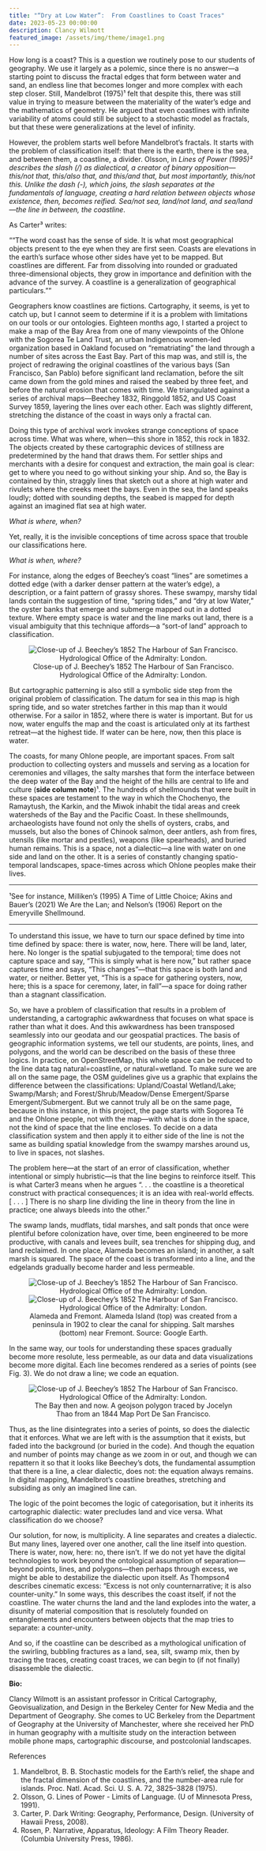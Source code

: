 ```yaml
---
title: "“Dry at Low Water”:  From Coastlines to Coast Traces"
date: 2023-05-23 00:00:00
description: Clancy Wilmott
featured_image: /assets/img/theme/image1.png
---
```


How long is a coast? This is a question we routinely pose to our students of geography. We use it largely as a polemic, since there is no answer—a starting point to discuss the fractal edges that form between water and sand, an endless line that becomes longer and more complex with each step closer. Still, Mandelbrot (1975)¹ felt that despite this, there was still value in trying to measure between the materiality of the water’s edge and the mathematics of geometry. He argued that even coastlines with infinite variability of atoms could still be subject to a stochastic model as fractals, but that these were generalizations at the level of infinity.

However, the problem starts well before Mandelbrot’s fractals. It starts with the problem of classification itself: that there is the earth, there is the sea, and between them, a coastline, a divider. Olsson, in *Lines of Power (1995)*² describes the slash (/) as dialectical, a creator of binary opposition—this/not that, this/also that, and this/and that, but most importantly, this/not this. Unlike the dash (-), which joins, the slash separates at the fundamentals of language, creating a hard relation between objects whose existence, then, becomes reified. Sea/not sea, land/not land, and sea/land—the line in between, the coast*line*.

As Carter³ writes:

<q>“The word coast has the sense of side. It is what most geographical objects present to the eye when they are first seen. Coasts are elevations in the earth’s surface whose other sides have yet to be mapped. But coastlines are different. Far from dissolving into rounded or graduated three-dimensional objects, they grow in importance and definition with the advance of the survey. A coastline is a generalization of geographical particulars.”</q>

Geographers know coastlines are fictions. Cartography, it seems, is yet to catch up, but I cannot seem to determine if it is a problem with limitations on our tools or our ontologies. Eighteen months ago, I started a project to make a map of the Bay Area from one of many viewpoints of the Ohlone with the Sogorea Te Land Trust, an urban Indigenous women-led organization based in Oakland focused on “rematriating” the land through a number of sites across the East Bay. Part of this map was, and still is, the project of redrawing the original coastlines of the various bays (San Francisco, San Pablo) before significant land reclamation, before the silt came down from the gold mines and raised the seabed by three feet, and before the natural erosion that comes with time. We triangulated against a series of archival maps—Beechey 1832, Ringgold 1852, and US Coast Survey 1859, layering the lines over each other. Each was slightly different, stretching the distance of the coast in ways only a fractal can.

Doing this type of archival work invokes strange conceptions of space across time. What was where, when—this shore in 1852, this rock in 1832. The objects created by these cartographic devices of stillness are predetermined by the hand that draws them. For settler ships and merchants with a desire for conquest and extraction, the main goal is clear: get to where you need to go without sinking your ship. And so, the Bay is contained by thin, straggly lines that sketch out a shore at high water and rivulets where the creeks meet the bays. Even in the sea, the land speaks loudly; dotted with sounding depths, the seabed is mapped for depth against an imagined flat sea at high water.

_What is where, when?_

Yet, really, it is the invisible conceptions of time across space that trouble our classifications here.

_What is when, where?_

For instance, along the edges of Beechey’s coast “lines” are sometimes a dotted edge (with a darker denser pattern at the water’s edge), a description, or a faint pattern of grassy shores. These swampy, marshy tidal lands contain the suggestion of time, “spring tides,” and “dry at low Water,” the oyster banks that emerge and submerge mapped out in a dotted texture. Where empty space is water and the line marks out land, there is a visual ambiguity that this technique affords—a “sort-of land” approach to classification.

<center>
<figure>
	<img src="../assets/img/theme/image1.png" alt="Close-up of J. Beechey’s 1852 The Harbour of San Francisco. Hydrological Office of the Admiralty: London.">
    Close-up of J. Beechey’s 1852 The Harbour of San Francisco. Hydrological Office of the Admiralty: London.
</figure>
</center>

But cartographic patterning is also still a symbolic side step from the original problem of classification. The datum for sea in this map is high spring tide, and so water stretches farther in this map than it would otherwise. For a sailor in 1852, where there is water is important. But for us now, water engulfs the map and the coast is articulated only at its farthest retreat—at the highest tide. If water can be here, now, then this place is water.

The coasts, for many Ohlone people, are important spaces. From salt production to collecting oysters and mussels and serving as a location for ceremonies and villages, the salty marshes that form the interface between the deep water of the Bay and the height of the hills are central to life and culture (**side column note**)¹. The hundreds of shellmounds that were built in these spaces are testament to the way in which the Chochenyo, the Ramaytush, the Karkin, and the Miwok inhabit the tidal areas and creek watersheds of the Bay and the Pacific Coast. In these shellmounds, archaeologists have found not only the shells of oysters, crabs, and mussels, but also the bones of Chinook salmon, deer antlers, ash from fires, utensils (like mortar and pestles), weapons (like spearheads), and buried human remains. This is a space, not a dialectic—a line with water on one side and land on the other. It is a series of constantly changing spatio-temporal landscapes, space-times across which Ohlone peoples make their lives.

<hr />
 ¹See for instance, Milliken’s (1995) A Time of Little Choice; Akins and Bauer’s (2021) We Are the Lan; and Nelson’s (1906) Report on the Emeryville Shellmound.
<hr />
To understand this issue, we have to turn our space defined by time into time defined by space: there is water, now, here. There will be land, later, here. No longer is the spatial subjugated to the temporal; time does not capture space and say, “This is simply what is here now,” but rather space captures time and says, “This changes”—that this space is both land and water, or neither. Better yet, “This is a space for gathering oysters, now, here; this is a space for ceremony, later, in fall”—a space for doing rather than a stagnant classification.

So, we have a problem of classification that results in a problem of understanding, a cartographic awkwardness that focuses on what space is rather than what it does. And this awkwardness has been transposed seamlessly into our geodata and our geospatial practices. The basis of geographic information systems, we tell our students, are points, lines, and polygons, and the world can be described on the basis of these three logics. In practice, on OpenStreetMap, this whole space can be reduced to the line data tag natural=coastline, or natural=wetland. To make sure we are all on the same page, the OSM guidelines give us a graphic that explains the difference between the classifications: Upland/Coastal Wetland/Lake; Swamp/Marsh; and Forest/Shrub/Meadow/Dense Emergent/Sparse Emergent/Submergent. ​​But we cannot truly all be on the same page, because in this instance, in this project, the page starts with Sogorea Té and the Ohlone people, not with the map—with what is done in the space, not the kind of space that the line encloses. To decide on a data classification system and then apply it to either side of the line is not the same as building spatial knowledge from the swampy marshes around us, to live in spaces, not slashes.

The problem here—at the start of an error of classification, whether intentional or simply hubristic—is that the line begins to reinforce itself. This is what Carter3 means when he argues “. . . the coastline is a theoretical construct with practical consequences; it is an idea with real-world effects. [ . . . ] There is no sharp line dividing the line in theory from the line in practice; one always bleeds into the other.”

The swamp lands, mudflats, tidal marshes, and salt ponds that once were plentiful before colonization have, over time, been engineered to be more productive, with canals and levees built, sea trenches for shipping dug, and land reclaimed. In one place, Alameda becomes an island; in another, a salt marsh is squared. The space of the coast is transformed into a line, and the edgelands gradually become harder and less permeable.

<center>
<figure>
<img src="../assets/img/theme/image3.png" alt="Close-up of J. Beechey’s 1852 The Harbour of San Francisco. Hydrological Office of the Admiralty: London.">
	<img src="../assets/img/theme/image2.png" alt="Close-up of J. Beechey’s 1852 The Harbour of San Francisco. Hydrological Office of the Admiralty: London.">
    Alameda and Fremont. Alameda Island (top) was created from a peninsula in 1902 to clear the canal for shipping. Salt marshes (bottom) near Fremont. Source: Google Earth.
</figure>
</center>

In the same way, our tools for understanding these spaces gradually become more resolute, less permeable, as our data and data visualizations become more digital. Each line becomes rendered as a series of points (see Fig. 3). We do not draw a line; we code an equation.

<center>
<figure>
<img src="../assets/img/theme/image4.png" alt="Close-up of J. Beechey’s 1852 The Harbour of San Francisco. Hydrological Office of the Admiralty: London.">
    The Bay then and now. A geojson polygon traced by Jocelyn Thao from an 1844 Map Port De San Francisco.
</figure>
</center>

Thus, as the line disintegrates into a series of points, so does the dialectic that it enforces. What we are left with is the assumption that it exists, but faded into the background (or buried in the code). And though the equation and number of points may change as we zoom in or out, and though we can repattern it so that it looks like Beechey’s dots, the fundamental assumption that there is a line, a clear dialectic, does not: the equation always remains. In digital mapping, Mandelbrot’s coastline breathes, stretching and subsiding as only an imagined line can.

The logic of the point becomes the logic of categorisation, but it inherits its cartographic dialectic: water precludes land and vice versa. What classification do we choose?

Our solution, for now, is multiplicity. A line separates and creates a dialectic. But many lines, layered over one another, call the line itself into question. There is water, now, here: no, there isn’t. If we do not yet have the digital technologies to work beyond the ontological assumption of separation—beyond points, lines, and polygons—then perhaps through excess, we might be able to destabilize the dialectic upon itself. As Thompson4 describes cinematic excess: “Excess is not only counternarrative; it is also counter-unity.” In some ways, this describes the coast itself, if not the coastline. The water churns the land and the land explodes into the water, a disunity of material composition that is resolutely founded on entanglements and encounters between objects that the map tries to separate: a counter-unity.

And so, if the coastline can be described as a mythological unification of the swirling, bubbling fractures as a land, sea, silt, swamp mix, then by tracing the traces, creating coast traces, we can begin to (if not finally) disassemble the dialectic.

**Bio:**

Clancy Wilmott is an assistant professor in Critical Cartography, Geovisualization, and Design in the Berkeley Center for New Media and the Department of Geography. She comes to UC Berkeley from the Department of Geography at the University of Manchester, where she received her PhD in human geography with a multisite study on the interaction between mobile phone maps, cartographic discourse, and postcolonial landscapes.

References

1. Mandelbrot, B. B. Stochastic models for the Earth’s relief, the shape and the fractal dimension of the coastlines, and the number-area rule for islands. Proc. Natl. Acad. Sci. U. S. A. 72, 3825–3828 (1975).
2. Olsson, G. Lines of Power - Limits of Language. (U of Minnesota Press, 1991).
3. Carter, P. Dark Writing: Geography, Performance, Design. (University of Hawaii Press, 2008).
4. Rosen, P. Narrative, Apparatus, Ideology: A Film Theory Reader. (Columbia University Press, 1986).
